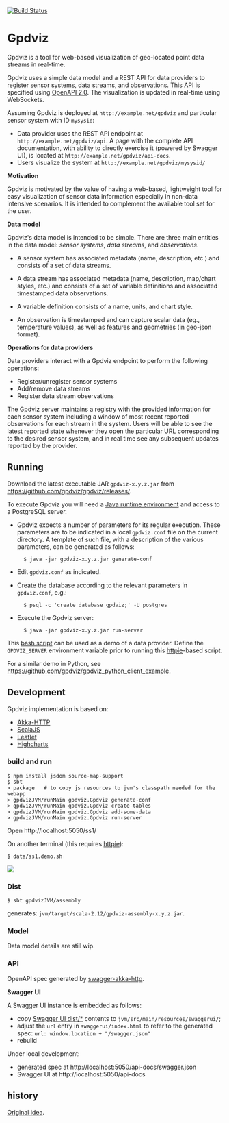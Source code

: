 [![Build Status](https://travis-ci.org/gpdviz/gpdviz.svg?branch=master)](https://travis-ci.org/gpdviz/gpdviz)

# Gpdviz

Gpdviz is a tool for web-based visualization of geo-located point data streams in real-time.

Gpdviz uses a simple data model and a REST API for data providers to register sensor systems,
data streams, and observations.
This API is specified using [OpenAPI 2.0](https://github.com/OAI/OpenAPI-Specification/blob/master/versions/2.0.md).
The visualization is updated in real-time using WebSockets.

Assuming Gpdviz is deployed at `http://example.net/gpdviz` and particular sensor system with 
ID `mysysid`:
- Data provider uses the REST API endpoint at `http://example.net/gpdviz/api`.
  A page with the complete API documentation, with ability to directly exercise it (powered by Swagger UI),
  is located at `http://example.net/gpdviz/api-docs`.
- Users visualize the system at `http://example.net/gpdviz/mysysid/`

**Motivation** 

Gpdviz is motivated by the value of having a web-based, lightweight tool for easy
visualization of sensor data information especially in non-data intensive scenarios.
It is intended to complement the available tool set for the user.


**Data model**

Gpdviz's data model is intended to be simple.
There are three main entities in the data model:
_sensor systems_, _data streams_, and _observations_.

- A sensor system has associated metadata (name, description, etc.) 
  and consists of a set of data streams.

- A data stream has associated metadata (name, description, map/chart styles, etc.) 
  and consists of a set of variable definitions and associated timestamped data observations.

- A variable definition consists of a name, units, and chart style. 

- An observation is timestamped and can capture scalar data (eg., temperature values),
  as well as features and geometries (in geo-json format).
 
**Operations for data providers**

Data providers interact with a Gpdviz endpoint to perform the following operations:

- Register/unregister sensor systems
- Add/remove data streams
- Register data stream observations

The Gpdviz server maintains a registry with the provided information for each sensor system
including a window of most recent reported observations for each stream in the system.
Users will be able to see the latest reported state whenever they open the particular
URL corresponding to the desired sensor system, and in real time see any subsequent
updates reported by the provider.


## Running

Download the latest executable JAR `gpdviz-x.y.z.jar` from https://github.com/gpdviz/gpdviz/releases/.

To execute Gpdviz you will need a [Java runtime environment](https://www.java.com/) and
access to a PostgreSQL server. 

- Gpdviz expects a number of parameters for its regular execution. These parameters are to be
  indicated in a local `gpdviz.conf` file on the current directory. A template of such file, with
  a description of the various parameters, can be generated as follows:

        $ java -jar gpdviz-x.y.z.jar generate-conf

- Edit `gpdviz.conf` as indicated.

- Create the database according to the relevant parameters in `gpdviz.conf`, e.g.:

        $ psql -c 'create database gpdviz;' -U postgres

- Execute the Gpdviz server: 

        $ java -jar gpdviz-x.y.z.jar run-server


This [bash script](https://github.com/gpdviz/gpdviz/blob/master/data/ss1.demo.sh)
can be used as a demo of a data provider. Define the `GPDVIZ_SERVER` environment
variable prior to running this [httpie](https://httpie.org/)-based script.

For a similar demo in Python, see https://github.com/gpdviz/gpdviz_python_client_example.

## Development

Gpdviz implementation is based on:

- [Akka-HTTP](http://doc.akka.io/docs/akka-http/current/scala/http/)
- [ScalaJS](https://www.scala-js.org/)
- [Leaflet](http://leafletjs.com/)
- [Highcharts](http://www.highcharts.com/)


### build and run

    $ npm install jsdom source-map-support
	$ sbt
	> package   # to copy js resources to jvm's classpath needed for the webapp
	> gpdvizJVM/runMain gpdviz.Gpdviz generate-conf
	> gpdvizJVM/runMain gpdviz.Gpdviz create-tables
	> gpdvizJVM/runMain gpdviz.Gpdviz add-some-data
	> gpdvizJVM/runMain gpdviz.Gpdviz run-server

Open http://localhost:5050/ss1/

On another terminal (this requires [httpie](https://httpie.org/)):

	$ data/ss1.demo.sh


![](https://github.com/gpdviz/gpdviz/blob/master/static/gpdviz2.gif)


### Dist

	$ sbt gpdvizJVM/assembly

generates: `jvm/target/scala-2.12/gpdviz-assembly-x.y.z.jar`.

### Model

Data model details are still wip.

### API

OpenAPI spec generated by [swagger-akka-http](https://github.com/swagger-akka-http/swagger-akka-http).
 
**Swagger UI**

A Swagger UI instance is embedded as follows:

- copy [Swagger UI dist/*](https://github.com/swagger-api/swagger-ui/tree/master/dist) 
  contents to `jvm/src/main/resources/swaggerui/`;
- adjust the `url` entry in `swaggerui/index.html` to refer to the generated spec:
  `url: window.location + "/swagger.json"`
- rebuild

Under local development:
- generated spec at http://localhost:5050/api-docs/swagger.json
- Swagger UI at http://localhost:5050/api-docs



## history

[Original idea](https://github.com/carueda/gpdviz0).
